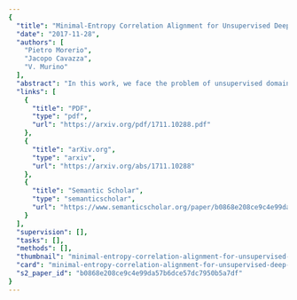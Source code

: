 ```yaml
---
{
  "title": "Minimal-Entropy Correlation Alignment for Unsupervised Deep Domain Adaptation",
  "date": "2017-11-28",
  "authors": [
    "Pietro Morerio",
    "Jacopo Cavazza",
    "V. Murino"
  ],
  "abstract": "In this work, we face the problem of unsupervised domain adaptation with a novel deep learning approach which leverages on our finding that entropy minimization is induced by the optimal alignment of second order statistics between source and target domains. We formally demonstrate this hypothesis and, aiming at achieving an optimal alignment in practical cases, we adopt a more principled strategy which, differently from the current Euclidean approaches, deploys alignment along geodesics. Our pipeline can be implemented by adding to the standard classification loss (on the labeled source domain), a source-to-target regularizer that is weighted in an unsupervised and data-driven fashion. We provide extensive experiments to assess the superiority of our framework on standard domain and modality adaptation benchmarks.",
  "links": [
    {
      "title": "PDF",
      "type": "pdf",
      "url": "https://arxiv.org/pdf/1711.10288.pdf"
    },
    {
      "title": "arXiv.org",
      "type": "arxiv",
      "url": "https://arxiv.org/abs/1711.10288"
    },
    {
      "title": "Semantic Scholar",
      "type": "semanticscholar",
      "url": "https://www.semanticscholar.org/paper/b0868e208ce9c4e99da57b6dce57dc7950b5a7df"
    }
  ],
  "supervision": [],
  "tasks": [],
  "methods": [],
  "thumbnail": "minimal-entropy-correlation-alignment-for-unsupervised-deep-domain-adaptation-thumb.jpg",
  "card": "minimal-entropy-correlation-alignment-for-unsupervised-deep-domain-adaptation-card.jpg",
  "s2_paper_id": "b0868e208ce9c4e99da57b6dce57dc7950b5a7df"
}
---
```


